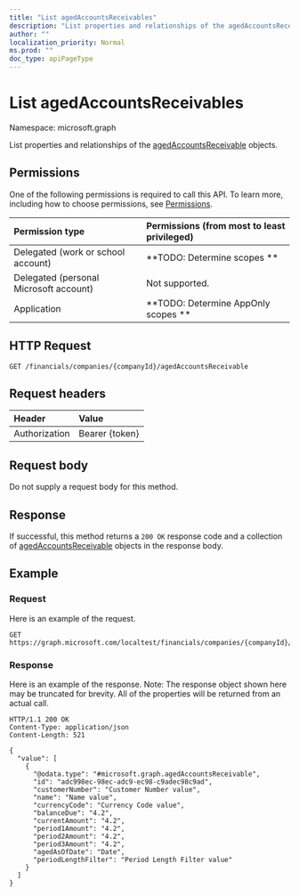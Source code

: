 ```yaml
---
title: "List agedAccountsReceivables"
description: "List properties and relationships of the agedAccountsReceivable objects."
author: ""
localization_priority: Normal
ms.prod: ""
doc_type: apiPageType
---
```


# List agedAccountsReceivables

Namespace: microsoft.graph

List properties and relationships of the [agedAccountsReceivable](../resources/agedaccountsreceivable.md) objects.

## Permissions
One of the following permissions is required to call this API. To learn more, including how to choose permissions, see [Permissions](/concepts/permissions-reference.md).

|Permission type|Permissions (from most to least privileged)|
|:---|:---|
|Delegated (work or school account)|**TODO: Determine scopes **|
|Delegated (personal Microsoft account)|Not supported.|
|Application|**TODO: Determine AppOnly scopes **|

## HTTP Request
<!-- {
  "blockType": "ignored"
}
-->
``` http
GET /financials/companies/{companyId}/agedAccountsReceivable
```

## Request headers
|Header|Value|
|:---|:---|
|Authorization|Bearer {token}|

## Request body
Do not supply a request body for this method.

## Response
If successful, this method returns a `200 OK` response code and a collection of [agedAccountsReceivable](../resources/agedaccountsreceivable.md) objects in the response body.

## Example

### Request
Here is an example of the request.
<!-- {
  "blockType": "request",
  "name": "get_agedaccountsreceivable"
}
-->
``` http
GET https://graph.microsoft.com/localtest/financials/companies/{companyId}/agedAccountsReceivable
```

### Response
Here is an example of the response. Note: The response object shown here may be truncated for brevity. All of the properties will be returned from an actual call.
<!-- {
  "blockType": "response",
  "truncated": true,
  "@odata.type": "collection(microsoft.graph.agedaccountsreceivable)"
}
-->
``` http
HTTP/1.1 200 OK
Content-Type: application/json
Content-Length: 521

{
  "value": [
    {
      "@odata.type": "#microsoft.graph.agedAccountsReceivable",
      "id": "adc998ec-98ec-adc9-ec98-c9adec98c9ad",
      "customerNumber": "Customer Number value",
      "name": "Name value",
      "currencyCode": "Currency Code value",
      "balanceDue": "4.2",
      "currentAmount": "4.2",
      "period1Amount": "4.2",
      "period2Amount": "4.2",
      "period3Amount": "4.2",
      "agedAsOfDate": "Date",
      "periodLengthFilter": "Period Length Filter value"
    }
  ]
}
```

